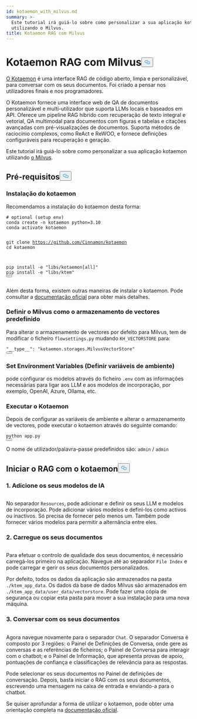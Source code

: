 ```yaml
---
id: kotaemon_with_milvus.md
summary: >-
  Este tutorial irá guiá-lo sobre como personalizar a sua aplicação kotaemon
  utilizando o Milvus.
title: Kotaemon RAG com Milvus
---
```

<h1 id="Kotaemon-RAG-with-Milvus" class="common-anchor-header">Kotaemon RAG com Milvus<button data-href="#Kotaemon-RAG-with-Milvus" class="anchor-icon" translate="no">
      <svg translate="no"
        aria-hidden="true"
        focusable="false"
        height="20"
        version="1.1"
        viewBox="0 0 16 16"
        width="16"
      >
        <path
          fill="#0092E4"
          fill-rule="evenodd"
          d="M4 9h1v1H4c-1.5 0-3-1.69-3-3.5S2.55 3 4 3h4c1.45 0 3 1.69 3 3.5 0 1.41-.91 2.72-2 3.25V8.59c.58-.45 1-1.27 1-2.09C10 5.22 8.98 4 8 4H4c-.98 0-2 1.22-2 2.5S3 9 4 9zm9-3h-1v1h1c1 0 2 1.22 2 2.5S13.98 12 13 12H9c-.98 0-2-1.22-2-2.5 0-.83.42-1.64 1-2.09V6.25c-1.09.53-2 1.84-2 3.25C6 11.31 7.55 13 9 13h4c1.45 0 3-1.69 3-3.5S14.5 6 13 6z"
        ></path>
      </svg>
    </button></h1><p><a href="https://github.com/Cinnamon/kotaemon">O Kotaemon</a> é uma interface RAG de código aberto, limpa e personalizável, para conversar com os seus documentos. Foi criado a pensar nos utilizadores finais e nos programadores.</p>
<p>O Kotaemon fornece uma interface web de QA de documentos personalizável e multi-utilizador que suporta LLMs locais e baseados em API. Oferece um pipeline RAG híbrido com recuperação de texto integral e vetorial, QA multimodal para documentos com figuras e tabelas e citações avançadas com pré-visualizações de documentos. Suporta métodos de raciocínio complexos, como ReAct e ReWOO, e fornece definições configuráveis para recuperação e geração.</p>
<p>Este tutorial irá guiá-lo sobre como personalizar a sua aplicação kotaemon utilizando <a href="https://milvus.io/">o Milvus</a>.</p>
<h2 id="Prerequisites" class="common-anchor-header">Pré-requisitos<button data-href="#Prerequisites" class="anchor-icon" translate="no">
      <svg translate="no"
        aria-hidden="true"
        focusable="false"
        height="20"
        version="1.1"
        viewBox="0 0 16 16"
        width="16"
      >
        <path
          fill="#0092E4"
          fill-rule="evenodd"
          d="M4 9h1v1H4c-1.5 0-3-1.69-3-3.5S2.55 3 4 3h4c1.45 0 3 1.69 3 3.5 0 1.41-.91 2.72-2 3.25V8.59c.58-.45 1-1.27 1-2.09C10 5.22 8.98 4 8 4H4c-.98 0-2 1.22-2 2.5S3 9 4 9zm9-3h-1v1h1c1 0 2 1.22 2 2.5S13.98 12 13 12H9c-.98 0-2-1.22-2-2.5 0-.83.42-1.64 1-2.09V6.25c-1.09.53-2 1.84-2 3.25C6 11.31 7.55 13 9 13h4c1.45 0 3-1.69 3-3.5S14.5 6 13 6z"
        ></path>
      </svg>
    </button></h2><h3 id="Installation" class="common-anchor-header">Instalação do kotaemon</h3><p>Recomendamos a instalação do kotaemon desta forma:</p>
<pre><code translate="no" class="language-shell"><span class="hljs-comment"># optional (setup env)</span>
conda create -n kotaemon python=3.10
conda activate kotaemon

git <span class="hljs-built_in">clone</span> https://github.com/Cinnamon/kotaemon
<span class="hljs-built_in">cd</span> kotaemon

pip install -e <span class="hljs-string">&quot;libs/kotaemon[all]&quot;</span>
pip install -e <span class="hljs-string">&quot;libs/ktem&quot;</span>
<button class="copy-code-btn"></button></code></pre>
<p>Além desta forma, existem outras maneiras de instalar o kotaemon. Pode consultar a <a href="https://github.com/Cinnamon/kotaemon?tab=readme-ov-file#installation">documentação oficial</a> para obter mais detalhes.</p>
<h3 id="Set-Milvus-as-the-default-vector-storage" class="common-anchor-header">Definir o Milvus como o armazenamento de vectores predefinido</h3><p>Para alterar o armazenamento de vectores por defeito para Milvus, tem de modificar o ficheiro <code translate="no">flowsettings.py</code> mudando <code translate="no">KH_VECTORSTORE</code> para:</p>
<pre><code translate="no" class="language-python"><span class="hljs-string">&quot;__type__&quot;</span>: <span class="hljs-string">&quot;kotaemon.storages.MilvusVectorStore&quot;</span>
<button class="copy-code-btn"></button></code></pre>
<h3 id="Set-Environment-Variables" class="common-anchor-header">Set Environment Variables (Definir variáveis de ambiente)</h3><p>pode configurar os modelos através do ficheiro <code translate="no">.env</code> com as informações necessárias para ligar aos LLM e aos modelos de incorporação, por exemplo, OpenAI, Azure, Ollama, etc.</p>
<h3 id="Run-Kotaemon" class="common-anchor-header">Executar o Kotaemon</h3><p>Depois de configurar as variáveis de ambiente e alterar o armazenamento de vectores, pode executar o kotaemon através do seguinte comando:</p>
<pre><code translate="no" class="language-shell">python app.py
<button class="copy-code-btn"></button></code></pre>
<p>O nome de utilizador/palavra-passe predefinidos são: <code translate="no">admin</code> / <code translate="no">admin</code></p>
<h2 id="Start-RAG-with-kotaemon" class="common-anchor-header">Iniciar o RAG com o kotaemon<button data-href="#Start-RAG-with-kotaemon" class="anchor-icon" translate="no">
      <svg translate="no"
        aria-hidden="true"
        focusable="false"
        height="20"
        version="1.1"
        viewBox="0 0 16 16"
        width="16"
      >
        <path
          fill="#0092E4"
          fill-rule="evenodd"
          d="M4 9h1v1H4c-1.5 0-3-1.69-3-3.5S2.55 3 4 3h4c1.45 0 3 1.69 3 3.5 0 1.41-.91 2.72-2 3.25V8.59c.58-.45 1-1.27 1-2.09C10 5.22 8.98 4 8 4H4c-.98 0-2 1.22-2 2.5S3 9 4 9zm9-3h-1v1h1c1 0 2 1.22 2 2.5S13.98 12 13 12H9c-.98 0-2-1.22-2-2.5 0-.83.42-1.64 1-2.09V6.25c-1.09.53-2 1.84-2 3.25C6 11.31 7.55 13 9 13h4c1.45 0 3-1.69 3-3.5S14.5 6 13 6z"
        ></path>
      </svg>
    </button></h2><h3 id="1-Add-your-AI-models" class="common-anchor-header">1. Adicione os seus modelos de IA</h3><p>
  <span class="img-wrapper">
    <img translate="no" src="/docs/v2.5.x/assets/kotaemon_1.png" alt="" class="doc-image" id="" />
    <span></span>
  </span>
</p>
<p>No separador <code translate="no">Resources</code>, pode adicionar e definir os seus LLM e modelos de incorporação. Pode adicionar vários modelos e defini-los como activos ou inactivos. Só precisa de fornecer pelo menos um. Também pode fornecer vários modelos para permitir a alternância entre eles.</p>
<h3 id="2-Upload-your-documents" class="common-anchor-header">2. Carregue os seus documentos</h3><p>
  <span class="img-wrapper">
    <img translate="no" src="/docs/v2.5.x/assets/kotaemon_2.png" alt="" class="doc-image" id="" />
    <span></span>
  </span>
</p>
<p>Para efetuar o controlo de qualidade dos seus documentos, é necessário carregá-los primeiro na aplicação. Navegue até ao separador <code translate="no">File Index</code> e pode carregar e gerir os seus documentos personalizados.</p>
<p>Por defeito, todos os dados da aplicação são armazenados na pasta <code translate="no">./ktem_app_data</code>. Os dados da base de dados Milvus são armazenados em <code translate="no">./ktem_app_data/user_data/vectorstore</code>. Pode fazer uma cópia de segurança ou copiar esta pasta para mover a sua instalação para uma nova máquina.</p>
<h3 id="3-Chat-with-your-documents" class="common-anchor-header">3. Conversar com os seus documentos</h3><p>
  <span class="img-wrapper">
    <img translate="no" src="/docs/v2.5.x/assets/kotaemon_3.png" alt="" class="doc-image" id="" />
    <span></span>
  </span>
</p>
<p>Agora navegue novamente para o separador <code translate="no">Chat</code>. O separador Conversa é composto por 3 regiões: o Painel de Definições de Conversa, onde gere as conversas e as referências de ficheiros; o Painel de Conversa para interagir com o chatbot; e o Painel de Informação, que apresenta provas de apoio, pontuações de confiança e classificações de relevância para as respostas.</p>
<p>Pode selecionar os seus documentos no Painel de definições de conversação. Depois, basta iniciar o RAG com os seus documentos, escrevendo uma mensagem na caixa de entrada e enviando-a para o chatbot.</p>
<p>Se quiser aprofundar a forma de utilizar o kotaemon, pode obter uma orientação completa na <a href="https://cinnamon.github.io/kotaemon/usage/">documentação oficial</a>.</p>
